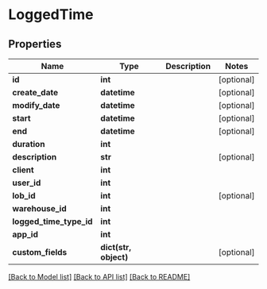 # LoggedTime

## Properties
Name | Type | Description | Notes
------------ | ------------- | ------------- | -------------
**id** | **int** |  | [optional] 
**create_date** | **datetime** |  | [optional] 
**modify_date** | **datetime** |  | [optional] 
**start** | **datetime** |  | [optional] 
**end** | **datetime** |  | [optional] 
**duration** | **int** |  | 
**description** | **str** |  | [optional] 
**client** | **int** |  | 
**user_id** | **int** |  | 
**lob_id** | **int** |  | [optional] 
**warehouse_id** | **int** |  | 
**logged_time_type_id** | **int** |  | 
**app_id** | **int** |  | 
**custom_fields** | **dict(str, object)** |  | [optional] 

[[Back to Model list]](../README.md#documentation-for-models) [[Back to API list]](../README.md#documentation-for-api-endpoints) [[Back to README]](../README.md)


